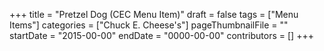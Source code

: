+++
title = "Pretzel Dog (CEC Menu Item)"
draft = false
tags = ["Menu Items"]
categories = ["Chuck E. Cheese's"]
pageThumbnailFile = ""
startDate = "2015-00-00"
endDate = "0000-00-00"
contributors = []
+++
